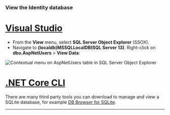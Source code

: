 ### View the Identity database

# [Visual Studio](#tab/visual-studio) 

* From the **View** menu, select **SQL Server Object Explorer** (SSOX).
* Navigate to **(localdb)MSSQLLocalDB(SQL Server 13)**. Right-click on **dbo.AspNetUsers** > **View Data**:

![Contextual menu on AspNetUsers table in SQL Server Object Explorer](~/security/authentication/accconfirm/_static/ssox.png)

# [.NET Core CLI](#tab/netcore-cli)

There are many third party tools you can download to manage and view a SQLite database, for example [DB Browser for SQLite](http://sqlitebrowser.org/).

------